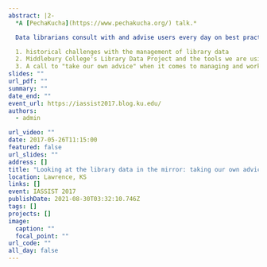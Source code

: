 ```yaml
---
abstract: |2-
  *A [PechaKucha](https://www.pechakucha.org/) talk.*

  Data librarians consult with and advise users every day on best practices and tools for managing, wrangling, and working with data. As we look to our own extensive stores of data on our collections, users, finances, and more, though, it seems we have rarely listened to ourselves when it comes to these topics. In this short talk I covered:

  1. historical challenges with the management of library data
  2. Middlebury College's Library Data Project and the tools we are using to address these challenges
  3. A call to "take our own advice" when it comes to managing and working with our internal data.
slides: ""
url_pdf: ""
summary: ""
date_end: ""
event_url: https://iassist2017.blog.ku.edu/
authors: 
  - admin

url_video: ""
date: 2017-05-26T11:15:00
featured: false
url_slides: ""
address: []
title: "Looking at the library data in the mirror: taking our own advice about data management"
location: Lawrence, KS
links: []
event: IASSIST 2017
publishDate: 2021-08-30T03:32:10.746Z
tags: []
projects: []
image:
  caption: ""
  focal_point: ""
url_code: ""
all_day: false
---
```

